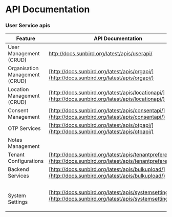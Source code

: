 # API Documentation

### User Service apis

| Feature                        | API Documentation                                                                                                    |
| ------------------------------ | -------------------------------------------------------------------------------------------------------------------- |
| User Management (CRUD)         | http://docs.sunbird.org/latest/apis/userapi/                                                                         |
| Organisation Management (CRUD) | [http://docs.sunbird.org/latest/apis/orgapi/](http://docs.sunbird.org/latest/apis/orgapi/)                           |
| Location Management (CRUD)     | [http://docs.sunbird.org/latest/apis/locationapi/](http://docs.sunbird.org/latest/apis/locationapi/)                 |
| Consent Management             | [http://docs.sunbird.org/latest/apis/consentapi/](http://docs.sunbird.org/latest/apis/consentapi/)                   |
| OTP Services                   | [http://docs.sunbird.org/latest/apis/otpapi/](http://docs.sunbird.org/latest/apis/otpapi/)                           |
| Notes Management               |                                                                                                                      |
| Tenant Configurations          | [http://docs.sunbird.org/latest/apis/tenantpreferenceapi/](http://docs.sunbird.org/latest/apis/tenantpreferenceapi/) |
| Backend Services               | [http://docs.sunbird.org/latest/apis/bulkupload/](http://docs.sunbird.org/latest/apis/bulkupload/)                   |
| <p><br>System Settings</p>     | [http://docs.sunbird.org/latest/apis/systemsettingsapi/](http://docs.sunbird.org/latest/apis/systemsettingsapi/)     |
